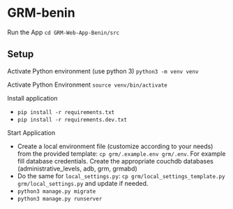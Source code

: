 # GRM-benin

Run the App
`cd GRM-Web-App-Benin/src`

## Setup

Activate Python environment (use python 3)
`python3 -m venv venv`

Activate Python Environment
`source venv/bin/activate`

Install application

- `pip install -r requirements.txt`
- `pip install -r requirements.dev.txt`

Start Application

- Create a local environment file (customize according to your needs) from the provided template: `cp grm/.example.env grm/.env`. For example fill database credentials. Create the appropriate couchdb databases (administrative_levels, adb, grm, grmabd)
- Do the same for `local_settings.py`: `cp grm/local_settings_template.py grm/local_settings.py` and update if needed.
- `python3 manage.py migrate`
- `python3 manage.py runserver`